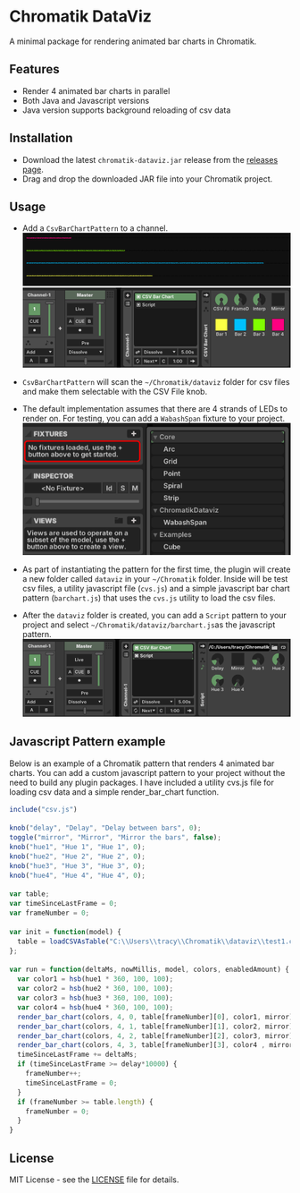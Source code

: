 # Chromatik DataViz

A minimal package for rendering animated bar charts in Chromatik.

## Features

- Render 4 animated bar charts in parallel
- Both Java and Javascript versions
- Java version supports background reloading of csv data

## Installation

* Download the latest `chromatik-dataviz.jar` release from the [releases page](https://github.com/tracyscott/chromatikdataviz/releases).
* Drag and drop the downloaded JAR file into your Chromatik project.

## Usage
* Add a `CsvBarChartPattern` to a channel.
![Bar graph](assets/bargraph.png) 
![Bar Chart Pattern on Device](assets/barchartdevice.png)
* `CsvBarChartPattern` will scan the `~/Chromatik/dataviz` folder for csv files and make them selectable with the CSV File knob.
* The default implementation assumes that there are 4 strands of LEDs to render on.  For testing, you can add a `WabashSpan` fixture to your project.![Wabash Fixture](assets/datavizfixture.png) 

* As part of instantiating the pattern for the first time, the plugin will create a new folder called `dataviz` in your `~/Chromatik` folder. Inside will be test csv files, a utility javascript file (`cvs.js`) and a simple javascript bar chart pattern (`barchart.js`) that uses the `cvs.js` utility to load the csv files.

* After the `dataviz` folder is created, you can add a `Script` pattern to your project and select `~/Chromatik/dataviz/barchart.js`as the javascript pattern.
![Javascript Pattern](assets/barchartjs.png)

## Javascript Pattern example

Below is an example of a Chromatik pattern that renders 4 animated bar charts.  You can add a custom javascript pattern to your project without the need to build any plugin packages.  I have included a utility cvs.js file for loading csv data and a simple render_bar_chart function.
```javascript
include("csv.js")

knob("delay", "Delay", "Delay between bars", 0);
toggle("mirror", "Mirror", "Mirror the bars", false);
knob("hue1", "Hue 1", "Hue 1", 0);
knob("hue2", "Hue 2", "Hue 2", 0);
knob("hue3", "Hue 3", "Hue 3", 0);
knob("hue4", "Hue 4", "Hue 4", 0);

var table;
var timeSinceLastFrame = 0;
var frameNumber = 0;

var init = function(model) {
  table = loadCSVAsTable("C:\\Users\\tracy\\Chromatik\\dataviz\\test1.csv", ",");
};

var run = function(deltaMs, nowMillis, model, colors, enabledAmount) {
  var color1 = hsb(hue1 * 360, 100, 100);
  var color2 = hsb(hue2 * 360, 100, 100);
  var color3 = hsb(hue3 * 360, 100, 100);
  var color4 = hsb(hue4 * 360, 100, 100);
  render_bar_chart(colors, 4, 0, table[frameNumber][0], color1, mirror); 
  render_bar_chart(colors, 4, 1, table[frameNumber][1], color2, mirror); 
  render_bar_chart(colors, 4, 2, table[frameNumber][2], color3, mirror); 
  render_bar_chart(colors, 4, 3, table[frameNumber][3], color4 , mirror); 
  timeSinceLastFrame += deltaMs;
  if (timeSinceLastFrame >= delay*10000) {
    frameNumber++;
    timeSinceLastFrame = 0;
  }
  if (frameNumber >= table.length) {
    frameNumber = 0;
  }
}

```


## License

MIT License - see the [LICENSE](LICENSE) file for details.
